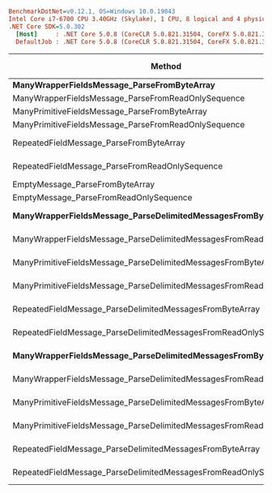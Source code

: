 ``` ini

BenchmarkDotNet=v0.12.1, OS=Windows 10.0.19043
Intel Core i7-6700 CPU 3.40GHz (Skylake), 1 CPU, 8 logical and 4 physical cores
.NET Core SDK=5.0.302
  [Host]     : .NET Core 5.0.8 (CoreCLR 5.0.821.31504, CoreFX 5.0.821.31504), X64 RyuJIT
  DefaultJob : .NET Core 5.0.8 (CoreCLR 5.0.821.31504, CoreFX 5.0.821.31504), X64 RyuJIT


```
|                                                                Method | messageCount |          Mean |        Error |       StdDev |    Gen 0 | Gen 1 | Gen 2 | Allocated |
|---------------------------------------------------------------------- |------------- |--------------:|-------------:|-------------:|---------:|------:|------:|----------:|
|                           **ManyWrapperFieldsMessage_ParseFromByteArray** |            **?** |     **390.63 ns** |     **7.771 ns** |     **7.632 ns** |   **0.4644** |     **-** |     **-** |    **1944 B** |
|                    ManyWrapperFieldsMessage_ParseFromReadOnlySequence |            ? |     351.07 ns |     6.822 ns |     7.300 ns |   0.4244 |     - |     - |    1776 B |
|                         ManyPrimitiveFieldsMessage_ParseFromByteArray |            ? |     236.12 ns |     4.213 ns |     3.941 ns |   0.2637 |     - |     - |    1104 B |
|                  ManyPrimitiveFieldsMessage_ParseFromReadOnlySequence |            ? |     185.98 ns |     3.229 ns |     3.020 ns |   0.2236 |     - |     - |     936 B |
|                               RepeatedFieldMessage_ParseFromByteArray |            ? |   4,522.49 ns |    78.071 ns |    76.676 ns |   2.0142 |     - |     - |    8432 B |
|                        RepeatedFieldMessage_ParseFromReadOnlySequence |            ? |   4,566.46 ns |    65.607 ns |    61.369 ns |   1.9684 |     - |     - |    8264 B |
|                                       EmptyMessage_ParseFromByteArray |            ? |      91.77 ns |     1.497 ns |     1.400 ns |   0.0459 |     - |     - |     192 B |
|                                EmptyMessage_ParseFromReadOnlySequence |            ? |      42.08 ns |     0.622 ns |     0.582 ns |   0.0057 |     - |     - |      24 B |
|          **ManyWrapperFieldsMessage_ParseDelimitedMessagesFromByteArray** |           **10** |   **3,685.62 ns** |    **72.426 ns** |    **74.376 ns** |   **4.2801** |     **-** |     **-** |   **17928 B** |
|   ManyWrapperFieldsMessage_ParseDelimitedMessagesFromReadOnlySequence |           10 |   3,208.85 ns |    59.294 ns |    55.464 ns |   4.2458 |     - |     - |   17760 B |
|        ManyPrimitiveFieldsMessage_ParseDelimitedMessagesFromByteArray |           10 |   2,145.16 ns |    41.748 ns |    42.872 ns |   2.2774 |     - |     - |    9528 B |
| ManyPrimitiveFieldsMessage_ParseDelimitedMessagesFromReadOnlySequence |           10 |   1,724.92 ns |    26.166 ns |    23.196 ns |   2.2373 |     - |     - |    9360 B |
|              RepeatedFieldMessage_ParseDelimitedMessagesFromByteArray |           10 |  44,786.14 ns |   327.889 ns |   290.665 ns |  19.7144 |     - |     - |   82808 B |
|       RepeatedFieldMessage_ParseDelimitedMessagesFromReadOnlySequence |           10 |  44,484.20 ns |   842.876 ns |   788.427 ns |  19.7144 |     - |     - |   82640 B |
|          **ManyWrapperFieldsMessage_ParseDelimitedMessagesFromByteArray** |          **100** |  **36,284.13 ns** |   **644.330 ns** |   **571.182 ns** |  **42.4805** |     **-** |     **-** |  **177768 B** |
|   ManyWrapperFieldsMessage_ParseDelimitedMessagesFromReadOnlySequence |          100 |  32,291.12 ns |   621.518 ns |   665.017 ns |  42.4194 |     - |     - |  177600 B |
|        ManyPrimitiveFieldsMessage_ParseDelimitedMessagesFromByteArray |          100 |  21,113.51 ns |   412.443 ns |   405.074 ns |  22.3999 |     - |     - |   93768 B |
| ManyPrimitiveFieldsMessage_ParseDelimitedMessagesFromReadOnlySequence |          100 |  16,455.02 ns |   232.654 ns |   194.277 ns |  22.3694 |     - |     - |   93600 B |
|              RepeatedFieldMessage_ParseDelimitedMessagesFromByteArray |          100 | 455,820.63 ns | 3,505.677 ns | 3,107.692 ns | 197.2656 |     - |     - |  826568 B |
|       RepeatedFieldMessage_ParseDelimitedMessagesFromReadOnlySequence |          100 | 450,935.94 ns | 6,868.618 ns | 6,424.910 ns | 196.7773 |     - |     - |  826400 B |
